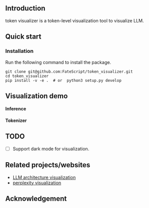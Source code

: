 
## Introduction
token visualizer is a token-level visualization tool to visualize LLM.

## Quick start

### Installation

Run the following command to install the package.
```shell
git clone git@github.com:FateScript/token_visualizer.git
cd token_visualizer
pip install -v -e .  # or  python3 setup.py develop
```

## Visualization demo

#### Inference

#### Tokenizer


## TODO
- [ ] Support dark mode for visualization.


## Related projects/websites

* [LLM architecture visualization](https://bbycroft.net/llm)
* [perplexity visualization](https://bbycroft.net/ppl)

## Acknowledgement
